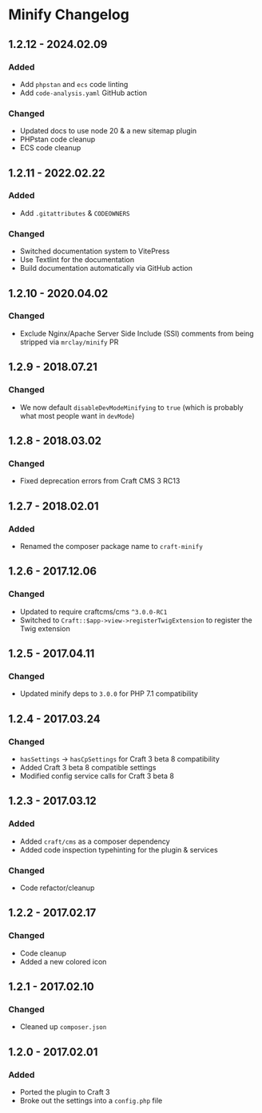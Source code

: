 # Minify Changelog

## 1.2.12 - 2024.02.09
### Added
* Add `phpstan` and `ecs` code linting
* Add `code-analysis.yaml` GitHub action

### Changed
* Updated docs to use node 20 & a new sitemap plugin
* PHPstan code cleanup
* ECS code cleanup

## 1.2.11 - 2022.02.22
### Added

* Add `.gitattributes` & `CODEOWNERS`

### Changed

* Switched documentation system to VitePress
* Use Textlint for the documentation
* Build documentation automatically via GitHub action

## 1.2.10 - 2020.04.02
### Changed
* Exclude Nginx/Apache Server Side Include (SSI) comments from being stripped via `mrclay/minify` PR

## 1.2.9 - 2018.07.21
### Changed
* We now default `disableDevModeMinifying` to `true` (which is probably what most people want in `devMode`)

## 1.2.8 - 2018.03.02
### Changed
* Fixed deprecation errors from Craft CMS 3 RC13

## 1.2.7 - 2018.02.01
### Added
* Renamed the composer package name to `craft-minify`

## 1.2.6 - 2017.12.06
### Changed
* Updated to require craftcms/cms `^3.0.0-RC1`
* Switched to `Craft::$app->view->registerTwigExtension` to register the Twig extension

## 1.2.5 - 2017.04.11
### Changed
* Updated minify deps to `3.0.0` for PHP 7.1 compatibility

## 1.2.4 - 2017.03.24
### Changed
* `hasSettings` -> `hasCpSettings` for Craft 3 beta 8 compatibility
* Added Craft 3 beta 8 compatible settings
* Modified config service calls for Craft 3 beta 8

## 1.2.3 - 2017.03.12
### Added
* Added `craft/cms` as a composer dependency
* Added code inspection typehinting for the plugin & services

### Changed
* Code refactor/cleanup

## 1.2.2 - 2017.02.17
### Changed
* Code cleanup
* Added a new colored icon

## 1.2.1 - 2017.02.10
### Changed
* Cleaned up `composer.json`

## 1.2.0 - 2017.02.01
### Added
- Ported the plugin to Craft 3
- Broke out the settings into a `config.php` file
